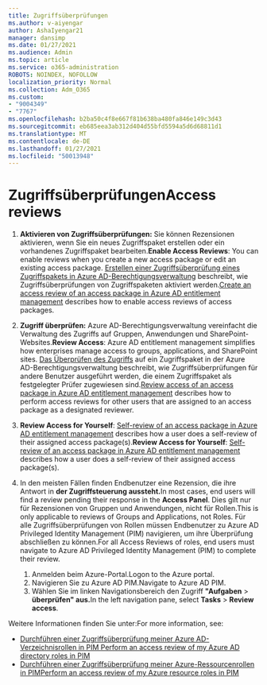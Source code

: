 ```yaml
---
title: Zugriffsüberprüfungen
ms.author: v-aiyengar
author: AshaIyengar21
manager: dansimp
ms.date: 01/27/2021
ms.audience: Admin
ms.topic: article
ms.service: o365-administration
ROBOTS: NOINDEX, NOFOLLOW
localization_priority: Normal
ms.collection: Adm_O365
ms.custom:
- "9004349"
- "7767"
ms.openlocfilehash: b2ba50c4f8e667f81b638ba480fa846e149c3d43
ms.sourcegitcommit: eb685eea3ab312d404d55bfd5594a5d6d68811d1
ms.translationtype: MT
ms.contentlocale: de-DE
ms.lasthandoff: 01/27/2021
ms.locfileid: "50013948"
---
```

# <a name="access-reviews"></a><span data-ttu-id="f3e37-102">Zugriffsüberprüfungen</span><span class="sxs-lookup"><span data-stu-id="f3e37-102">Access reviews</span></span>

1. <span data-ttu-id="f3e37-103">**Aktivieren von Zugriffsüberprüfungen:** Sie können Rezensionen aktivieren, wenn Sie ein neues Zugriffspaket erstellen oder ein vorhandenes Zugriffspaket bearbeiten.</span><span class="sxs-lookup"><span data-stu-id="f3e37-103">**Enable Access Reviews**: You can enable reviews when you create a new access package or edit an existing access package.</span></span> <span data-ttu-id="f3e37-104">[Erstellen einer Zugriffsüberprüfung eines Zugriffspakets in Azure AD-Berechtigungsverwaltung](https://docs.microsoft.com/azure/active-directory/governance/entitlement-management-access-reviews-create) beschreibt, wie Zugriffsüberprüfungen von Zugriffspaketen aktiviert werden.</span><span class="sxs-lookup"><span data-stu-id="f3e37-104">[Create an access review of an access package in Azure AD entitlement management](https://docs.microsoft.com/azure/active-directory/governance/entitlement-management-access-reviews-create) describes how to enable access reviews of access packages.</span></span>

1. <span data-ttu-id="f3e37-105">**Zugriff überprüfen:** Azure AD-Berechtigungsverwaltung vereinfacht die Verwaltung des Zugriffs auf Gruppen, Anwendungen und SharePoint-Websites.</span><span class="sxs-lookup"><span data-stu-id="f3e37-105">**Review Access**: Azure AD entitlement management simplifies how enterprises manage access to groups, applications, and SharePoint sites.</span></span> <span data-ttu-id="f3e37-106">[Das Überprüfen des Zugriffs](https://docs.microsoft.com/azure/active-directory/governance/entitlement-management-access-reviews-create) auf ein Zugriffspaket in der Azure AD-Berechtigungsverwaltung beschreibt, wie Zugriffsüberprüfungen für andere Benutzer ausgeführt werden, die einem Zugriffspaket als festgelegter Prüfer zugewiesen sind.</span><span class="sxs-lookup"><span data-stu-id="f3e37-106">[Review access of an access package in Azure AD entitlement management](https://docs.microsoft.com/azure/active-directory/governance/entitlement-management-access-reviews-create) describes how to perform access reviews for other users that are assigned to an access package as a designated reviewer.</span></span>

1. <span data-ttu-id="f3e37-107">**Review Access for Yourself**: [Self-review of an access package in Azure AD entitlement management](https://docs.microsoft.com/azure/active-directory/governance/entitlement-management-access-reviews-self-review) describes how a user does a self-review of their assigned access package(s).</span><span class="sxs-lookup"><span data-stu-id="f3e37-107">**Review Access for Yourself**: [Self-review of an access package in Azure AD entitlement management](https://docs.microsoft.com/azure/active-directory/governance/entitlement-management-access-reviews-self-review) describes how a user does a self-review of their assigned access package(s).</span></span>

1. <span data-ttu-id="f3e37-108">In den meisten Fällen finden Endbenutzer eine Rezension, die ihre Antwort in **der Zugriffsteuerung aussteht.**</span><span class="sxs-lookup"><span data-stu-id="f3e37-108">In most cases, end users will find a review pending their response in the **Access Panel**.</span></span> <span data-ttu-id="f3e37-109">Dies gilt nur für Rezensionen von Gruppen und Anwendungen, nicht für Rollen.</span><span class="sxs-lookup"><span data-stu-id="f3e37-109">This is only applicable to reviews of Groups and Applications, not Roles.</span></span> <span data-ttu-id="f3e37-110">Für alle Zugriffsüberprüfungen von Rollen müssen Endbenutzer zu Azure AD Privileged Identity Management (PIM) navigieren, um ihre Überprüfung abschließen zu können.</span><span class="sxs-lookup"><span data-stu-id="f3e37-110">For all Access Reviews of roles, end users must navigate to Azure AD Privileged Identity Management (PIM) to complete their review.</span></span>

    1. <span data-ttu-id="f3e37-111">Anmelden beim Azure-Portal.</span><span class="sxs-lookup"><span data-stu-id="f3e37-111">Logon to the Azure portal.</span></span>
    2. <span data-ttu-id="f3e37-112">Navigieren Sie zu Azure AD PIM.</span><span class="sxs-lookup"><span data-stu-id="f3e37-112">Navigate to Azure AD PIM.</span></span>
    3. <span data-ttu-id="f3e37-113">Wählen Sie im linken Navigationsbereich den Zugriff **"Aufgaben**  >  **überprüfen" aus.**</span><span class="sxs-lookup"><span data-stu-id="f3e37-113">In the left navigation pane, select **Tasks** > **Review access**.</span></span>
    
<span data-ttu-id="f3e37-114">Weitere Informationen finden Sie unter:</span><span class="sxs-lookup"><span data-stu-id="f3e37-114">For more information, see:</span></span>

- [<span data-ttu-id="f3e37-115">Durchführen einer Zugriffsüberprüfung meiner Azure AD-Verzeichnisrollen in PIM </span><span class="sxs-lookup"><span data-stu-id="f3e37-115">Perform an access review of my Azure AD directory roles in PIM </span></span>](https://docs.microsoft.com/azure/active-directory/privileged-identity-management/pim-how-to-perform-security-review/)
- [<span data-ttu-id="f3e37-116">Durchführen einer Zugriffsüberprüfung meiner Azure-Ressourcenrollen in PIM</span><span class="sxs-lookup"><span data-stu-id="f3e37-116">Perform an access review of my Azure resource roles in PIM</span></span>](https://docs.microsoft.com/azure/active-directory/privileged-identity-management/pim-resource-roles-perform-access-review/)